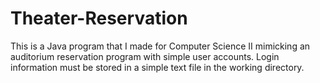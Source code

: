 # Theater-Reservation
This is a Java program that I made for Computer Science II mimicking an auditorium reservation program with simple user accounts. Login information must be stored in a simple text file in the working directory.
